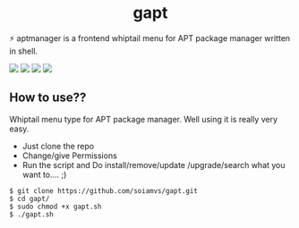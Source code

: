 <div align="center">
  
# gapt
</div>
<p>⚡ aptmanager is a frontend whiptail menu for APT package manager written in shell.
</p>
<img src="https://img.shields.io/github/stars/soiamvs/gapt?color=e57474&labelColor=1e2528&style=for-the-badge"> <img src="https://img.shields.io/github/issues/soiamvs/gapt?color=67b0e8&labelColor=1e2528&style=for-the-badge">
<img src="https://img.shields.io/static/v1?label=license&message=MIT&color=8ccf7e&labelColor=1e2528&style=for-the-badge">
<img src="https://img.shields.io/github/forks/soiamvs/gapt?color=e5c76b&labelColor=1e2528&style=for-the-badge">
<br>

## How to use??
Whiptail menu type for APT package manager.
Well using it is really very easy.

- Just clone the repo
- Change/give Permissions
- Run the script and Do install/remove/update /upgrade/search what you want to....  ;)



```
$ git clone https://github.com/soiamvs/gapt.git
$ cd gapt/
$ sudo chmod +x gapt.sh
$ ./gapt.sh
```

